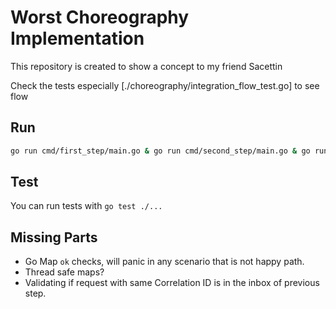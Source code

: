 # Worst Choreography Implementation

This repository is created to show a concept to my friend Sacettin

Check the tests especially [./choreography/integration_flow_test.go] to see flow

## Run

```bash
go run cmd/first_step/main.go & go run cmd/second_step/main.go & go run cmd/third_step/main.go
```

## Test

You can run tests with `go test ./...`

## Missing Parts

- Go Map `ok` checks, will panic in any scenario that is not happy path.
- Thread safe maps?
- Validating if request with same Correlation ID is in the inbox of previous step.
